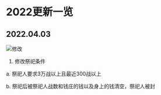 # 2022更新一览

## 2022.04.03

![修改](https://img.shields.io/badge/ueqt-%E4%BF%AE%E6%94%B9-yellowgreen.svg)

1. 修改祭祀条件

a. 祭祀人要求3万战以上且最近300战以上

b. 祭祀后被祭祀人战数和钱庄的钱以及身上的钱清空，祭祀人被封


